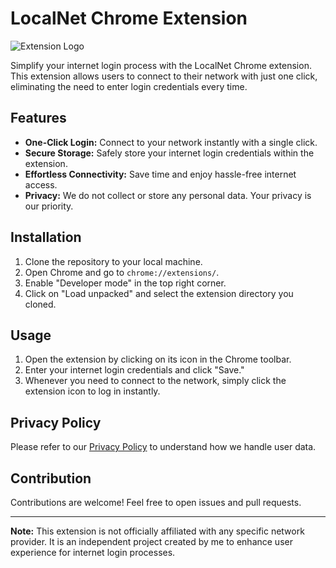# LocalNet Chrome Extension

![Extension Logo](https://samrat-sarkar.github.io/LocalNet/Local%20Net/images/icon1.png)

Simplify your internet login process with the LocalNet Chrome extension. This extension allows users to connect to their network with just one click, eliminating the need to enter login credentials every time.

## Features

- **One-Click Login:** Connect to your network instantly with a single click.
- **Secure Storage:** Safely store your internet login credentials within the extension.
- **Effortless Connectivity:** Save time and enjoy hassle-free internet access.
- **Privacy:** We do not collect or store any personal data. Your privacy is our priority.

## Installation

1. Clone the repository to your local machine.
2. Open Chrome and go to `chrome://extensions/`.
3. Enable "Developer mode" in the top right corner.
4. Click on "Load unpacked" and select the extension directory you cloned.

## Usage

1. Open the extension by clicking on its icon in the Chrome toolbar.
2. Enter your internet login credentials and click "Save."
3. Whenever you need to connect to the network, simply click the extension icon to log in instantly.

## Privacy Policy

Please refer to our [Privacy Policy](https://samrat-sarkar.github.io/LocalNet/Privacy.html) to understand how we handle user data.

## Contribution

Contributions are welcome! Feel free to open issues and pull requests.

---

**Note:** This extension is not officially affiliated with any specific network provider. It is an independent project created by me to enhance user experience for internet login processes.
